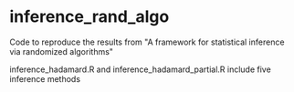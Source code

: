 # inference_rand_algo

Code to reproduce the results from "A framework for statistical inference via randomized algorithms"

inference_hadamard.R and inference_hadamard_partial.R include five inference methods 

